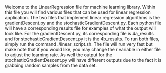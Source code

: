 Welcome to the LinearRegression file for machine learning library. Within this file you will find various files that can be used for linear
regression application. The two files that implement linear regression algorithms is the gradientDescent.py and the stochasticGradientDescent.py.
Each python file will have a corresponding results file for examples of what the output will look like. For the gradientDescent.py, its corresponding
file is 4a_results and for stochasticGradientDescent.py it is the 4b_results. To run both files, simply run the command ./linear_script.sh.
The file will run very fast but make note that if you would like, you may change the r variable in either file to adjust the learning rate. As
well the output for the stochasticGradientDescent.py will have different outputs due to the fact it is grabbing random samples from the data set. 
